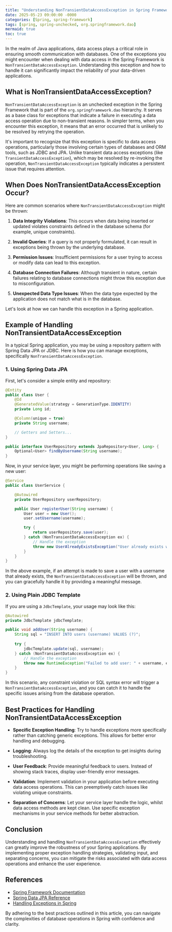 ```yaml
---
title: "Understanding NonTransientDataAccessException in Spring Framework"
date: 2025-05-23 09:00:00 -0000
categories: [Spring, spring-framework]
tags: [spring, spring-unchecked, org.springframework.dao]
mermaid: true
toc: true
---
```



In the realm of Java applications, data access plays a critical role in ensuring smooth communication with databases. One of the exceptions you might encounter when dealing with data access in the Spring Framework is `NonTransientDataAccessException`. Understanding this exception and how to handle it can significantly impact the reliability of your data-driven applications.

## What is NonTransientDataAccessException?

`NonTransientDataAccessException` is an unchecked exception in the Spring Framework that is part of the `org.springframework.dao` hierarchy. It serves as a base class for exceptions that indicate a failure in executing a data access operation due to non-transient reasons. In simpler terms, when you encounter this exception, it means that an error occurred that is unlikely to be resolved by retrying the operation.

It's important to recognize that this exception is specific to data access operations, particularly those involving certain types of databases and ORM tools, such as JDBC and JPA. Unlike transient data access exceptions (like `TransientDataAccessException`), which may be resolved by re-invoking the operation, `NonTransientDataAccessException` typically indicates a persistent issue that requires attention.

## When Does NonTransientDataAccessException Occur?

Here are common scenarios where `NonTransientDataAccessException` might be thrown:

1. **Data Integrity Violations**: This occurs when data being inserted or updated violates constraints defined in the database schema (for example, unique constraints).

2. **Invalid Queries**: If a query is not properly formulated, it can result in exceptions being thrown by the underlying database.

3. **Permission Issues**: Insufficient permissions for a user trying to access or modify data can lead to this exception.

4. **Database Connection Failures**: Although transient in nature, certain failures relating to database connections might throw this exception due to misconfiguration.

5. **Unexpected Data Type Issues**: When the data type expected by the application does not match what is in the database.

Let's look at how we can handle this exception in a Spring application.

## Example of Handling NonTransientDataAccessException

In a typical Spring application, you may be using a repository pattern with Spring Data JPA or JDBC. Here is how you can manage exceptions, specifically `NonTransientDataAccessException`.

### 1. Using Spring Data JPA

First, let's consider a simple entity and repository:

```java
@Entity
public class User {
    @Id
    @GeneratedValue(strategy = GenerationType.IDENTITY)
    private Long id;

    @Column(unique = true)
    private String username;

    // Getters and Setters...
}

public interface UserRepository extends JpaRepository<User, Long> {
    Optional<User> findByUsername(String username);
}
```

Now, in your service layer, you might be performing operations like saving a new user:

```java
@Service
public class UserService {

    @Autowired
    private UserRepository userRepository;

    public User registerUser(String username) {
        User user = new User();
        user.setUsername(username);

        try {
            return userRepository.save(user);
        } catch (NonTransientDataAccessException ex) {
            // Handle the exception
            throw new UserAlreadyExistsException("User already exists with username: " + username, ex);
        }
    }
}
```

In the above example, if an attempt is made to save a user with a username that already exists, the `NonTransientDataAccessException` will be thrown, and you can gracefully handle it by providing a meaningful message.

### 2. Using Plain JDBC Template

If you are using a `JdbcTemplate`, your usage may look like this:

```java
@Autowired
private JdbcTemplate jdbcTemplate;

public void addUser(String username) {
    String sql = "INSERT INTO users (username) VALUES (?)";
    
    try {
        jdbcTemplate.update(sql, username);
    } catch (NonTransientDataAccessException ex) {
        // Handle the exception
        throw new RuntimeException("Failed to add user: " + username, ex);
    }
}
```

In this scenario, any constraint violation or SQL syntax error will trigger a `NonTransientDataAccessException`, and you can catch it to handle the specific issues arising from the database operation.

## Best Practices for Handling NonTransientDataAccessException

- **Specific Exception Handling**: Try to handle exceptions more specifically rather than catching generic exceptions. This allows for better error handling and debugging.

- **Logging**: Always log the details of the exception to get insights during troubleshooting.

- **User Feedback**: Provide meaningful feedback to users. Instead of showing stack traces, display user-friendly error messages.

- **Validation**: Implement validation in your application before executing data access operations. This can preemptively catch issues like violating unique constraints.

- **Separation of Concerns**: Let your service layer handle the logic, whilst data access methods are kept clean. Use specific exception mechanisms in your service methods for better abstraction.

## Conclusion

Understanding and handling `NonTransientDataAccessException` effectively can greatly improve the robustness of your Spring applications. By implementing proper exception handling strategies, validating input, and separating concerns, you can mitigate the risks associated with data access operations and enhance the user experience.

## References

- [Spring Framework Documentation](https://docs.spring.io/spring-framework/docs/current/reference/html/data-access.html#dao)
- [Spring Data JPA Reference](https://docs.spring.io/spring-data/jpa/docs/current/reference/html/#jpa)
- [Handling Exceptions in Spring](https://spring.io/guides/gs/handling-exceptions/)

By adhering to the best practices outlined in this article, you can navigate the complexities of database operations in Spring with confidence and clarity.